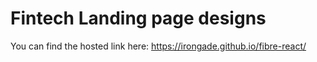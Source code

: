 # Fintech Landing page designs

You can find the hosted link here: https://irongade.github.io/fibre-react/

